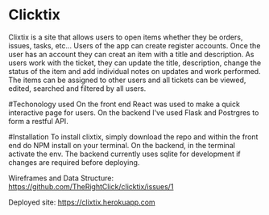 # Clicktix
Clixtix is a site that allows users to open items whether they be orders, issues, tasks, etc... Users of the app can create register accounts. Once the user has an account they can creat an item with a title and description. As users work with the ticket, they can update the title, description, change the status of the item and add individual notes on updates and work performed. The items can be assigned to other users and all tickets can be viewed, edited, searched and filtered by all users. 

#Techonology used
On the front end React was used to make a quick interactive page for users.
On the backend I've used Flask and Postrgres to form a restful API. 

#Installation
To install clixtix, simply download the repo and within the front end do NPM install on your terminal. 
On the backend, in the terminal activate the env. 
The backend currently uses sqlite for development if changes are required before deploying.

Wireframes and Data Structure:
https://github.com/TheRightClick/clicktix/issues/1

Deployed site:
https://clixtix.herokuapp.com

